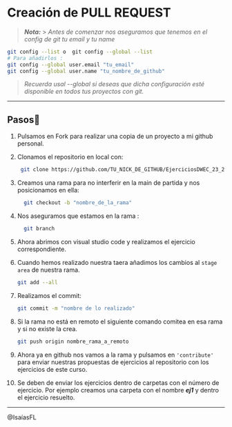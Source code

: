 # Creación de PULL REQUEST

> **_Nota:_** > _Antes de comenzar nos aseguramos que tenemos en el config de git tu email y tu name_

```bash
git config --list o  git config --global --list
# Para añadirlos :
git config --global user.email "tu_email"
git config --global user.name "tu_nombre_de_github"
```

> _Recuerda usal --global si deseas que dicha configuración esté disponible en todos tus proyectos con git._

---

## Pasos📑

1. Pulsamos en Fork para realizar una copia de un proyecto a mi github personal.

1. Clonamos el repositorio en local con:

   ```bash
    git clone https://github.com/TU_NICK_DE_GITHUB/EjerciciosDWEC_23_24
   ```

1. Creamos una rama para no interferir en la main de partida y nos posicionamos en ella:

   ```bash
     git checkout -b "nombre_de_la_rama"
   ```

1. Nos aseguramos que estamos en la rama :

   ```bash
     git branch
   ```

1. Ahora abrimos con visual studio code y realizamos el ejercicio correspondiente.

1. Cuando hemos realizado nuestra taera añadimos los cambios al `stage area` de nuestra rama.

   ```bash
   git add --all
   ```

1. Realizamos el commit:

   ```bash
   git commit -m "nombre de lo realizado"
   ```

1. Si la rama no está en remoto el siguiente comando comitea en esa rama y si no existe la crea.

   ```bash
   git push origin nombre_rama_a_remoto
   ```

1. Ahora ya en github nos vamos a la rama y pulsamos en `'contribute'` para enviar nuestras propuestas de ejercicios al repositorio con los ejercicios de este curso.

1. Se deben de enviar los ejercicios dentro de carpetas con el número de ejercicio. Por ejemplo creamos una carpeta con el nombre **_ej1_** y dentro el ejercicio resuelto.

---

@IsaíasFL
